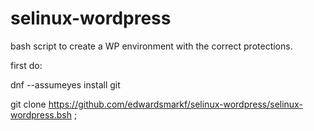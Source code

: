 # selinux-wordpress

bash script to create a WP environment with the correct protections.

first do:

dnf  --assumeyes  install git

git clone https://github.com/edwardsmarkf/selinux-wordpress/selinux-wordpress.bsh ;

